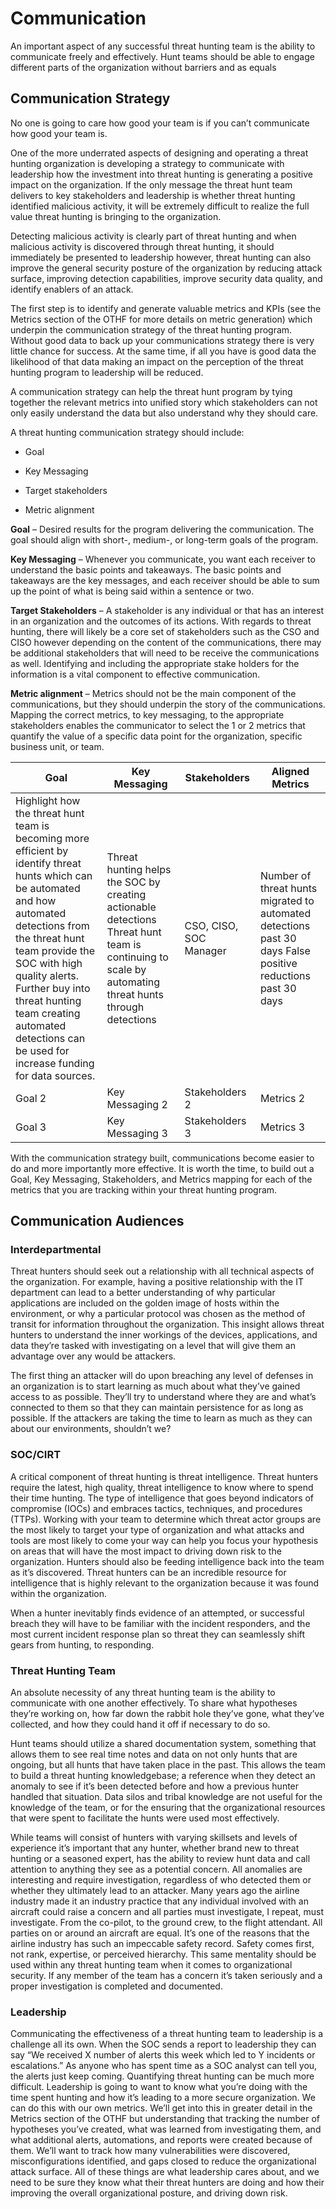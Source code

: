 # Communication

An important aspect of any successful threat hunting team is the ability to
communicate freely and effectively. Hunt teams should be able to engage
different parts of the organization without barriers and as equals

## Communication Strategy

No one is going to care how good your team is if you can’t communicate how good
your team is.

One of the more underrated aspects of designing and operating a threat hunting
organization is developing a strategy to communicate with leadership how the
investment into threat hunting is generating a positive impact on the
organization. If the only message the threat hunt team delivers to key
stakeholders and leadership is whether threat hunting identified malicious
activity, it will be extremely difficult to realize the full value threat
hunting is bringing to the organization.

Detecting malicious activity is clearly part of threat hunting and when
malicious activity is discovered through threat hunting, it should immediately
be presented to leadership however, threat hunting can also improve the general
security posture of the organization by reducing attack surface, improving
detection capabilities, improve security data quality, and identify enablers of
an attack.

The first step is to identify and generate valuable metrics and KPIs (see the
Metrics section of the OTHF for more details on metric generation) which
underpin the communication strategy of the threat hunting program. Without good
data to back up your communications strategy there is very little chance for
success. At the same time, if all you have is good data the likelihood of that
data making an impact on the perception of the threat hunting program to
leadership will be reduced.

A communication strategy can help the threat hunt program by tying together the
relevant metrics into unified story which stakeholders can not only easily
understand the data but also understand why they should care.

A threat hunting communication strategy should include:

-   Goal

-   Key Messaging

-   Target stakeholders

-   Metric alignment

**Goal** – Desired results for the program delivering the communication. The
goal should align with short-, medium-, or long-term goals of the program.

**Key Messaging** – Whenever you communicate, you want each receiver to
understand the basic points and takeaways. The basic points and takeaways are
the key messages, and each receiver should be able to sum up the point of what
is being said within a sentence or two.

**Target Stakeholders** – A stakeholder is any individual or that has an
interest in an organization and the outcomes of its actions. With regards to
threat hunting, there will likely be a core set of stakeholders such as the CSO
and CISO however depending on the content of the communications, there may be
additional stakeholders that will need to be receive the communications as well.
Identifying and including the appropriate stake holders for the information is a
vital component to effective communication.

**Metric alignment** – Metrics should not be the main component of the
communications, but they should underpin the story of the communications.
Mapping the correct metrics, to key messaging, to the appropriate stakeholders
enables the communicator to select the 1 or 2 metrics that quantify the value of
a specific data point for the organization, specific business unit, or team.

| Goal                                                                                                                                                                                                                                                                                                                                 | Key Messaging                                                                                                                                         | Stakeholders           | Aligned Metrics                                                                                                |
|--------------------------------------------------------------------------------------------------------------------------------------------------------------------------------------------------------------------------------------------------------------------------------------------------------------------------------------|-------------------------------------------------------------------------------------------------------------------------------------------------------|------------------------|----------------------------------------------------------------------------------------------------------------|
| Highlight how the threat hunt team is becoming more efficient by identify threat hunts which can be automated and how automated detections from the threat hunt team provide the SOC with high quality alerts. Further buy into threat hunting team creating automated detections can be used for increase funding for data sources. | Threat hunting helps the SOC by creating actionable detections  Threat hunt team is continuing to scale by automating threat hunts through detections | CSO, CISO, SOC Manager | Number of threat hunts migrated to automated detections past 30 days  False positive reductions past 30 days   |
| Goal 2                                                                                                                                                                                                                                                                                                                               | Key Messaging 2                                                                                                                                       | Stakeholders 2         | Metrics 2                                                                                                      |
| Goal 3                                                                                                                                                                                                                                                                                                                               | Key Messaging 3                                                                                                                                       | Stakeholders 3         | Metrics 3                                                                                                      |

With the communication strategy built, communications become easier to do and
more importantly more effective. It is worth the time, to build out a Goal, Key
Messaging, Stakeholders, and Metrics mapping for each of the metrics that you
are tracking within your threat hunting program.

## Communication Audiences

### Interdepartmental

Threat hunters should seek out a relationship with all technical aspects of the
organization. For example, having a positive relationship with the IT department
can lead to a better understanding of why particular applications are included
on the golden image of hosts within the environment, or why a particular
protocol was chosen as the method of transit for information throughout the
organization. This insight allows threat hunters to understand the inner
workings of the devices, applications, and data they’re tasked with
investigating on a level that will give them an advantage over any would be
attackers.

The first thing an attacker will do upon breaching any level of defenses in an
organization is to start learning as much about what they’ve gained access to as
possible. They’ll try to understand where they are and what’s connected to them
so that they can maintain persistence for as long as possible. If the attackers
are taking the time to learn as much as they can about our environments,
shouldn’t we?

### SOC/CIRT

A critical component of threat hunting is threat intelligence. Threat hunters
require the latest, high quality, threat intelligence to know where to spend
their time hunting. The type of intelligence that goes beyond indicators of
compromise (IOCs) and embraces tactics, techniques, and procedures (TTPs).
Working with your team to determine which threat actor groups are the most
likely to target your type of organization and what attacks and tools are most
likely to come your way can help you focus your hypothesis on areas that will
have the most impact to driving down risk to the organization. Hunters should
also be feeding intelligence back into the team as it’s discovered. Threat
hunters can be an incredible resource for intelligence that is highly relevant
to the organization because it was found within the organization.

When a hunter inevitably finds evidence of an attempted, or successful breach
they will have to be familiar with the incident responders, and the most current
incident response plan so threat they can seamlessly shift gears from hunting,
to responding.

### Threat Hunting Team

An absolute necessity of any threat hunting team is the ability to communicate
with one another effectively. To share what hypotheses they’re working on, how
far down the rabbit hole they’ve gone, what they’ve collected, and how they
could hand it off if necessary to do so.

Hunt teams should utilize a shared documentation system, something that allows
them to see real time notes and data on not only hunts that are ongoing, but all
hunts that have taken place in the past. This allows the team to build a threat
hunting knowledgebase; a reference when they detect an anomaly to see if it’s
been detected before and how a previous hunter handled that situation. Data
silos and tribal knowledge are not useful for the knowledge of the team, or for
the ensuring that the organizational resources that were spent to facilitate the
hunts were used most effectively.

While teams will consist of hunters with varying skillsets and levels of
experience it’s important that any hunter, whether brand new to threat hunting
or a seasoned expert, has the ability to review hunt data and call attention to
anything they see as a potential concern. All anomalies are interesting and
require investigation, regardless of who detected them or whether they
ultimately lead to an attacker. Many years ago the airline industry made it an
industry practice that any individual involved with an aircraft could raise a
concern and all parties must investigate, I repeat, must investigate. From the
co-pilot, to the ground crew, to the flight attendant. All parties on or around
an aircraft are equal. It’s one of the reasons that the airline industry has
such an impeccable safety record. Safety comes first, not rank, expertise, or
perceived hierarchy. This same mentality should be used within any threat
hunting team when it comes to organizational security. If any member of the team
has a concern it’s taken seriously and a proper investigation is completed and
documented.

### Leadership

Communicating the effectiveness of a threat hunting team to leadership is a
challenge all its own. When the SOC sends a report to leadership they can say
“We received X number of alerts this week which led to Y incidents or
escalations.” As anyone who has spent time as a SOC analyst can tell you, the
alerts just keep coming. Quantifying threat hunting can be much more difficult.
Leadership is going to want to know what you’re doing with the time spent
hunting and how it’s leading to a more secure organization. We can do this with
our own metrics. We’ll get into this in greater detail in the Metrics section of
the OTHF but understanding that tracking the number of hypotheses you’ve
created, what was learned from investigating them, and what additional alerts,
automations, and reports were created because of them. We’ll want to track how
many vulnerabilities were discovered, misconfigurations identified, and gaps
closed to reduce the organizational attack surface. All of these things are what
leadership cares about, and we need to be sure they know what their threat
hunters are doing and how their improving the overall organizational posture,
and driving down risk.
